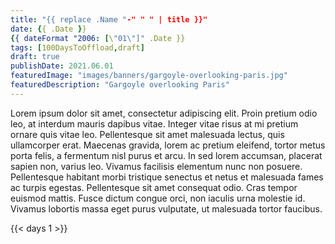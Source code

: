 ```yaml
---
title: "{{ replace .Name "-" " " | title }}"
date: {{ .Date }}
{{ dateFormat "2006: [\"01\"]" .Date }}
tags: [100DaysToOffload,draft]
draft: true
publishDate: 2021.06.01
featuredImage: "images/banners/gargoyle-overlooking-paris.jpg"
featuredDescription: "Gargoyle overlooking Paris"
---
```

Lorem ipsum dolor sit amet, consectetur adipiscing elit. Proin pretium odio leo, at interdum mauris dapibus vitae. Integer vitae risus at mi pretium ornare quis vitae leo. Pellentesque sit amet malesuada lectus, quis ullamcorper erat. Maecenas gravida, lorem ac pretium eleifend, tortor metus porta felis, a fermentum nisl purus et arcu. In sed lorem accumsan, placerat sapien non, varius leo. Vivamus facilisis elementum nunc non posuere. Pellentesque habitant morbi tristique senectus et netus et malesuada fames ac turpis egestas. Pellentesque sit amet consequat odio. Cras tempor euismod mattis. Fusce dictum congue orci, non iaculis urna molestie id. Vivamus lobortis massa eget purus vulputate, ut malesuada tortor faucibus.

{{< days 1 >}}
